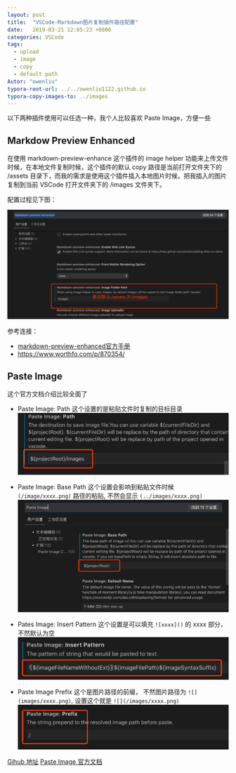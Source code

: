 ```yaml
---
layout: post
title:  "VSCode-Markdown图片复制插件路径配置"
date:   2019-03-21 12:05:23 +0800
categories: VSCode
tags: 
  - upload
  - image
  - copy
  - default path
Autor: "owenliu"
typora-root-url: ../../owenliu1122.github.io
typora-copy-images-to: ../images
---
```


以下两种插件使用可以任选一种，我个人比较喜欢 Paste Image，方便一些

## Markdow Preview Enhanced
在使用 markdown-preview-enhance 这个插件的 image helper 功能来上传文件时候，在本地文件复制时候，这个插件的默认 copy 路径是当前打开文件夹下的 /assets 目录下，而我的需求是使用这个插件插入本地图片时候，把我插入的图片复制到当前 VSCode 打开文件夹下的 /images 文件夹下。

配置过程见下图：

![markdown-preview-enhanced-image-path-config](/images/markdown-preview-enhanced-image-path-config.png)


参考连接：
- [markdown-preview-enhanced官方手册](https://shd101wyy.github.io/markdown-preview-enhanced/#/zh-cn/)
- https://www.worthfo.com/p/870354/


## Paste Image
这个官方文档介绍比较全面了

- Paste Image: Path 这个设置的是粘贴文件时复制的目标目录
![2019-03-21-13-11-27](/images/2019-03-21-13-11-27.png)

- Paste Image: Base Path 这个设置会影响到粘贴文件时候 `(/image/xxxx.png)` 路径的粘贴, 不然会显示 `(../images/xxxx.png)`
![2019-03-21-13-06-04](/images/2019-03-21-13-06-04.png)

- Pates Image: Insert Pattern 这个设置是可以填充 `![xxxx]()` 的 xxxx 部分，不然默认为空
![2019-03-21-13-08-12](/images/2019-03-21-13-08-12.png)

- Paste Image Prefix 这个是图片路径的前缀， 不然图片路径为 `![](images/xxxx.png)`, 设置这个就是 `![](/images/xxxx.png)`
![2019-03-21-13-09-09](/images/2019-03-21-13-09-09.png)

[Gihub 地址](https://github.com/mushanshitiancai/vscode-paste-image)
[Paste Image 官方文档](https://marketplace.visualstudio.com/items?itemName=mushan.vscode-paste-image)


